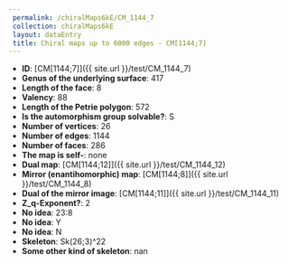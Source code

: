```yaml
--- 
 permalink: /chiralMaps6kE/CM_1144_7 
 collection: chiralMaps6kE
 layout: dataEntry
 title: Chiral maps up to 6000 edges - CM[1144;7]
---
```


- **ID**: [CM[1144;7]]({{ site.url }}/test/CM_1144_7)
- **Genus of the underlying surface**: 417
- **Length of the face**: 8
- **Valency**: 88
- **Length of the Petrie polygon**: 572
- **Is the automorphism group solvable?**: S
- **Number of vertices**: 26
- **Number of edges**: 1144
- **Number of faces**: 286
- **The map is self-**: none
- **Dual map**: [CM[1144;12]]({{ site.url }}/test/CM_1144_12)
- **Mirror (enantihomorphic) map**: [CM[1144;8]]({{ site.url }}/test/CM_1144_8)
- **Dual of the mirror image**: [CM[1144;11]]({{ site.url }}/test/CM_1144_11)
- **Z_q-Exponent?**: 2
- **No idea**:  23:8
- **No idea**: Y
- **No idea**: N
- **Skeleton**: Sk(26;3)^22
- **Some other kind of skeleton**: nan
